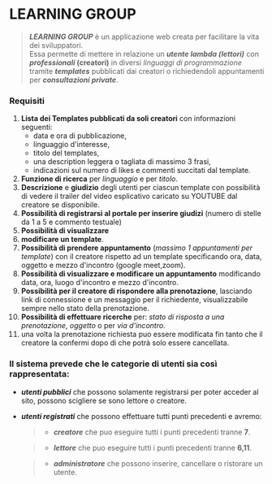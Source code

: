 # LEARNING GROUP 

> ***LEARNING GROUP*** è un applicazione web  creata per facilitare 
la vita dei sviluppatori.<br>
Essa permette di mettere in relazione un _**utente
lambda (lettori)**_ con **_professionali_ (creatori)** in diversi _linguaggi di programmazione_ tramite 
> _**templates**_ pubblicati dai creatori o richiedendoli appuntamenti per _**consultazioni private**_.


### **Requisiti**
1. **Lista dei Templates pubblicati da soli creatori** con informazioni seguenti:
   * data e ora di pubblicazione,
   * linguaggio d'interesse,
   * titolo del templates,
   * una description leggera o tagliata di massimo 3 frasi,
   * indicazioni sul numero di likes e commenti succitati dal template.
2. **Funzione di ricerca** per _linguaggio_ e per _titolo_. 
3. **Descrizione** e **giudizio** degli utenti per ciascun template con possibilità di vedere il trailer del 
   video esplicativo caricato su YOUTUBE dal creatore se disponibile.
4. **Possibilità di registrarsi al portale per inserire giudizi** (numero di stelle da 1 a 5 e commento
   testuale)
5. **Possibilità di visualizzare**
6. **modificare un template**.
7. **Possibilità di prendere appuntamento** (_massimo 1 appuntamenti per template_) con il creatore rispetto ad un template specificando ora, data, oggetto e mezzo d'incontro (google meet,zoom).
8. **Possibilità di visualizzare e modificare un appuntamento** modificando data, ora, luogo d'incontro e mezzo d'incontro.
9. **Possibilità per il creatore di rispondere alla prenotazione**, lasciando link di connessione e un messaggio per il richiedente, visualizzabile sempre nello stato della prenotazione.  
10. **Possibilità di effettuare ricerche** per: _stato di risposta a una prenotazione_, _oggetto_ o per _via d'incontro_.
11. una volta la prenotazione richiesta puo essere modificata fin tanto che il creatore la confermi dopo di che potrà solo essere cancellata. 

### Il sistema prevede che le categorie di utenti sia così rappresentata:
* **_utenti pubblici_** che possono solamente registrarsi per poter acceder al sito, possono scigliere se sono lettore o creatore.
* **_utenti registrati_** che possono effettuare tutti punti precedenti e avremo: 
  > * **_creatore_** che puo eseguire tutti i punti precedenti tranne **7**.

  > * **_lettore_** che puo eseguire tutti i punti precedenti tranne **6,11**.

  > * **_administratore_** che possono inserire, cancellare o ristorare un utente.  